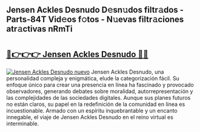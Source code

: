 ## Jensen Ackles Desnudo D𝚎sn𝚞dos filtr𝚊dos - Parts-84T Vid𝚎os f𝚘tos - N𝚞evas filtr𝚊ciones atr𝚊ctivas nRmTi

# <h2><a href="http://mb11vd.tromn.icu/?c=Jensen+Ackles+Desnudo">🔗👉👉👉 Jensen Ackles Desnudo 🔗🔗</a></h2>

[![Jensen Ackles Desnudo nuevo](https://i.imgur.com/pEAQMta.gif)](http://mb11vd.tromn.icu/?c=Jensen+Ackles+Desnudo)
Jensen Ackles Desnudo, una personalidad compleja y enigmática, elude la categorización fácil. Su enfoque único para crear una presencia en línea ha fascinado y provocado observadores, generando debates sobre moralidad, autorrepresentación y las complejidades de las sociedades digitales. Aunque sus planes futuros no están claros, su papel en la redefinición de la comunidad en línea es incuestionable. Armado con un espíritu inquebrantable y un encanto innegable, el viaje de Jensen Ackles Desnudo en el reino virtual es interminable.
